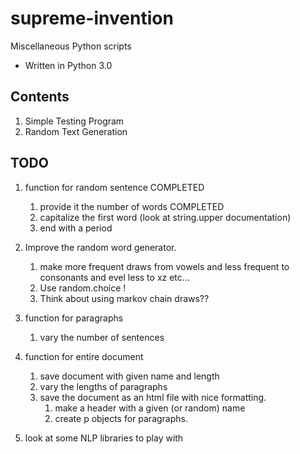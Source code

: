 # supreme-invention
Miscellaneous Python scripts

* Written in Python 3.0

## Contents
1. Simple Testing Program
2. Random Text Generation

## TODO
1. function for random sentence COMPLETED
    1. provide it the number of words COMPLETED
    2. capitalize the first word (look at string.upper documentation)
    3. end with a period

2. Improve the random word generator.
    1. make more frequent draws from vowels and less frequent to consonants and evel less to xz etc...
    2. Use random.choice !
    3. Think about using markov chain draws??

3. function for paragraphs
    1.  vary the number of sentences
   
4. function for entire document
    1. save document with given name and length
    2. vary the lengths of paragraphs
    3. save the document as an html file with nice formatting.
        1. make a header with a given (or random) name
        2. create p objects for paragraphs.
   
5. look at some NLP libraries to play with
